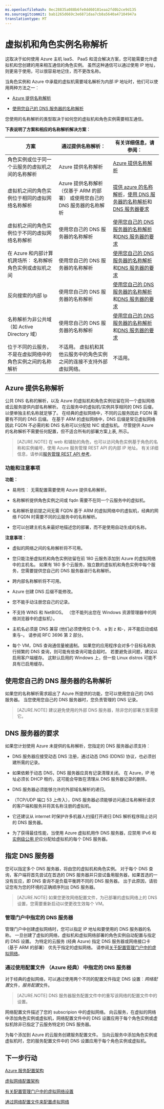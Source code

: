 ```yaml
---
ms.openlocfilehash: 0ec28835a088b6fe0dd60101eaa2fd0b2ce9d135
ms.sourcegitcommit: bab1265d669c3e6871daa7cb8a5640a47104947a
translationtype: MT
---
```

<properties 
   pageTitle="虚拟机和角色实例解析"
   description="Azure IaaS，混合解决方案，不同的云服务、 活动目录和使用 DNS 服务器之间的名称解析方案 "
   services="virtual-network"
   documentationCenter="na"
   authors="joaoma"
   manager="jdial"
   editor="tysonn" />
<tags 
   ms.service="virtual-network"
   ms.devlang="na"
   ms.topic="article"
   ms.tgt_pltfrm="na"
   ms.workload="infrastructure-services"
   ms.date="08/10/2015"
   ms.author="joaoma" />

# 虚拟机和角色实例名称解析

这取决于如何使用 Azure 主机 IaaS、 PaaS 和混合解决方案，您可能需要允许虚拟机和您创建的用来相互通信的角色实例。 虽然这种通信可以通过使用 IP 地址，则更易于使用，可以很容易地记住，而不更改名称。 

当角色实例和 Azure 中承载的虚拟机需要域名解析为内部 IP 地址时，他们可以使用两种方法之一︰

- [Azure 提供名称解析](#azure-provided-name-resolution)

- [使用您自己的 DNS 服务器的名称解析](#name-resolution-using-your-own-dns-server) 

您使用的名称解析的类型取决于如何您的虚拟机和角色实例需要相互通信。

**下表说明了方案和相应的名称解析解决方案︰**

| **方案** | **通过提供名称解析︰** | **有关详细信息，请参阅︰** |
|--------------|----------------------------------|-------------------------------|
| 角色实例或位于同一个云服务的虚拟机之间的名称解析 | Azure 提供名称解析 | [Azure 提供名称解析](#azure-provided-name-resolution)|
| 虚拟机之间的角色实例位于相同的虚拟网络名称解析 | Azure 提供名称解析 （仅基于 ARM 的部署） 或使用您自己的 DNS 服务器的名称解析 | [提供 azure 的名称解析](#azure-provided-name-resolution)，[使用 DNS 服务器的名称解析](#name-resolution-using-your-own-dns-server)和[DNS 服务器要求](#dns-server-requirements) |
| 虚拟机之间的角色实例位于不同的虚拟网络名称解析 | 使用您自己的 DNS 服务器的名称解析| [使用您自己的 DNS 服务器的名称解析](#name-resolution-using-your-own-dns-server)和[DNS 服务器的要求](#dns-server-requirements)|
| 在 Azure 和内部计算机跨场所︰ 名称解析角色实例或虚拟机之间| 使用您自己的 DNS 服务器的名称解析| [使用您自己的 DNS 服务器的名称解析](#name-resolution-using-your-own-dns-server)和[DNS 服务器的要求](#dns-server-requirements)|
| 反向搜索的内部 Ip| 使用您自己的 DNS 服务器的名称解析| [使用您自己的 DNS 服务器的名称解析](#name-resolution-using-your-own-dns-server)和[DNS 服务器的要求](#dns-server-requirements)|
| 名称解析为非公共域 （如 Active Directory 域）| 使用您自己的 DNS 服务器的名称解析| [使用您自己的 DNS 服务器的名称解析](#name-resolution-using-your-own-dns-server)和[DNS 服务器的要求](#dns-server-requirements)|
| 位于不同的云服务，不是在虚拟网络中的角色实例之间的名称解析| 不适用。 虚拟机和其他云服务中的角色实例之间的连接不支持外部虚拟网络。| 不适用。|


## Azure 提供名称解析

公共 DNS 名称的解析，以及 Azure 的虚拟机和角色实例驻留在同一个虚拟网络或云服务提供内部名称解析。  在云服务中的虚拟机/实例共享相同的 DNS 后缀，以便单独主机名称就足够了。  在经典的虚拟网络中，不同的云服务因此 FQDN 需要有不同的 DNS 后缀。  在基于 ARM 的虚拟网络中，DNS 后缀是常见虚拟网络因此 FQDN 不必需的和 DNS 名称可以分配给 NIC 或虚拟机。 尽管提供 Azure 的名称解析不需要任何配置，但不适合所有的部署方案上表, 所示。

> [AZURE.NOTE] 在 web 和辅助的角色，也可以访问角色实例基于角色的名称和实例编号，使用 Azure 服务管理 REST API 的内部 IP 地址。 有关详细信息，请参阅[服务管理 REST API 参考](https://msdn.microsoft.com/library/azure/ee460799.aspx)。

### 功能和注意事项

**功能︰**

- 易用性︰ 无需配置需要使用 Azure 提供名称解析。

- 名称解析提供角色实例之间或 fqdn 需要不在同一个云服务中的虚拟机。

- 名称解析是前提之间无需 FQDN 基于 ARM 的虚拟网络中的虚拟机，经典的网络 FQDN 时需要不同的云服务中的名称解析。 

- 您可以创建主机名来最好地描述您的部署，而不是使用自动生成的名称。

**注意事项︰**

- 虚拟的网络之间的名称解析将不可用。

- 您只能注册虚拟机和角色实例驻留在前 180 云服务添加到 Azure 的虚拟网络中的主机名。 如果有 180 多个云服务，独立数的虚拟机和角色实例中每个服务，您需要提供您自己的 DNS 服务器进行名称解析。

- 跨内部名称解析将不可用。

- Azure 创建 DNS 后缀不能修改。

- 您不能手动注册您自己的记录。

- 不支持 WINS 和 NetBIOS。 （您不能列出您在 Windows 资源管理器中的网络浏览器中的虚拟机）。

- 主机名必须是 DNS 兼容 (他们必须使用仅 0-9、 a 到 z 和-，并不能启动或结束与-。 请参阅 RFC 3696 第 2 部分。

- 每个 VM，DNS 查询通信量被遏制。 如果您的应用程序会对多个目标名称执行频繁的 DNS 查询，则可能有些查询可能会超时。 若要避免该问题，建议以启用客户端缓存。  这默认启用的 Windows 上，但一些 Linux distros 可能不具有已启用缓存。

## 使用您自己的 DNS 服务器的名称解析

如果您的名称解析需求超出了 Azure 所提供的功能，您可以使用您自己的 DNS 服务器。 当您使用您自己的 DNS 服务器时，您负责管理的 DNS 记录。

> [AZURE.NOTE] 建议避免使用的外部 DNS 服务器，除非您的部署方案需要它。

## DNS 服务器的要求

如果您计划使用 Azure 未提供的名称解析，您指定的 DNS 服务器必须支持︰

- DNS 服务器应接受动态 DNS 注册，通过动态 DNS (DDNS) 协议，也必须创建所需的记录。

- 如果依赖于动态 DNS，DNS 服务器应具有记录清理关闭。 在 Azure，IP 地址必须长 DHCP 租约，这可能会导致在清理从 DNS 服务器记录的删除。

- DNS 服务器必须能够允许的外部域名解析的递归。

- （TCP/UDP 端口 53 上传入），DNS 服务器必须能够访问通过名称解析请求的客户端和服务并将其名称注册的虚拟机。

- 它还建议从 internet 时保护许多机器人扫描打开递归 DNS 解析程序阻止访问的 DNS 服务器。

- 为了获得最佳性能，当使用 Azure 虚拟机用作 DNS 服务器，应禁用 IPv6 和[实例级公用 IP](virtual-networks-instance-level-public-ip.mp)应分配给虚拟机的每个 DNS 服务器。

## 指定 DNS 服务器

您可以指定多个 DNS 服务器，将由您的虚拟机和角色实例。  对于每个 DNS 查询，客户端将首先尝试在首选的 DNS 服务器并只尝试备用服务器，如果首选的一没有反应，即 DNS 查询不是负载平衡跨不同的 DNS 服务器。 出于此原因，请验证您有为您的环境的正确顺序列出 DNS 服务器。

> [AZURE.NOTE] 如果您更改网络配置文件，为已部署的虚拟网络上的 DNS 设置，您需要重新启动以使更改生效每个 VM。

### 管理门户中指定的 DNS 服务器

管理门户中创建虚拟网络时，您可以指定 IP 地址和要使用的 DNS 服务器的名称。 一旦创建了虚拟的网络，虚拟机和虚拟网络部署的角色实例自动配置与指定的 DNS 设置。  为特定的云服务 (经典 Azure) 指定 DNS 服务器或网络接口卡 （基于 ARM 的部署） 优先于指定的虚拟网络。  请参阅[关于配置管理门户中的虚拟网络](virtual-networks-settings.md)。

### 通过使用配置文件 （Azure 经典） 中指定的 DNS 服务器

对于经典的虚拟网络，可以通过使用两个不同的配置文件指定 DNS 设置︰*网络配置*文件，*服务配置*文件。

> [AZURE.NOTE] DNS 服务器服务配置文件中的重写该网络的配置文件中的设置。 
 
网络配置文件描述了您的 subscripion 中的虚拟网络。 向云服务，在虚拟的网络中添加角色实例或虚拟机，网络配置文件中的 DNS 设置应用于每个角色实例或虚拟机除非已指定了云服务特定的 DNS 服务器。

为每个添加到 Azure 的云服务创建服务配置文件。 当向云服务中添加角色实例或虚拟机时，您的服务配置文件中的 DNS 设置应用于每个角色实例或虚拟机。



## 下一步行动

[Azure 服务配置架构](https://msdn.microsoft.com/library/azure/ee758710)

[虚拟网络配置架构](https://msdn.microsoft.com/library/azure/jj157100)

[有关配置管理门户中的虚拟网络设置](virtual-networks-settings.md) 

[通过网络配置文件来配置虚拟网络](virtual-networks-using-network-configuration-file.md) 


